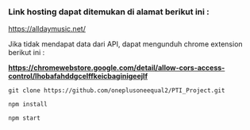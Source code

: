 ### Link hosting dapat ditemukan di alamat berikut ini : 

https://alldaymusic.net/

Jika tidak mendapat data dari API, dapat mengunduh chrome extension berikut ini :

**https://chromewebstore.google.com/detail/allow-cors-access-control/lhobafahddgcelffkeicbaginigeejlf**

```
git clone https://github.com/oneplusoneequal2/PTI_Project.git

npm install

npm start
```


